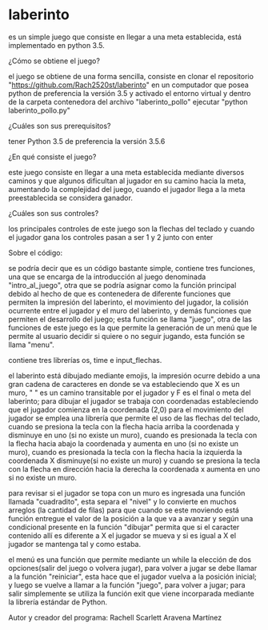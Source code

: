 # laberinto
es un simple juego que consiste en llegar a una meta establecida, está implementado en python 3.5.

¿Cómo se obtiene el juego?

el juego se obtiene de una forma sencilla, consiste en clonar el repositorio "https://github.com/Rach2520st/laberinto" en un computador que posea python de preferencia la versión 3.5 y activado el entorno virtual y dentro de la carpeta contenedora del archivo "laberinto_pollo" ejecutar "python laberinto_pollo.py"

¿Cuáles son sus prerequisitos?

tener Python 3.5 de preferencia la versión 3.5.6

¿En qué consiste el juego?

este juego consiste en llegar a una meta establecida mediante diversos caminos y que algunos dificultan al jugador en su camino hacia la meta, aumentando la complejidad del juego, cuando el jugador llega a la meta preestablecida se considera ganador.

¿Cuáles son sus controles?

los principales controles de este juego son la flechas del teclado y cuando el jugador gana los controles pasan a ser 1 y 2 junto con enter

Sobre el código:

se podría decir que es un código bastante simple, contiene tres funciones, una que se encarga de la introducción al juego denominada "intro_al_juego", otra que se podría asignar como la función principal debido al hecho de que es contenedera de diferente funciones que permiten la impresión del laberinto, el movimiento del jugador, la colisión ocurrente entre el jugador y el muro del laberinto, y demás funciones que permiten el desarrollo del juego; esta función se llama "juego", otra de las funciones de este juego es la que permite la generación de un menú que le permite al usuario decidir si quiere o no seguir jugando, esta función se llama "menu".

contiene tres librerías os, time e input_flechas.

el laberinto está dibujado mediante emojis, la impresión ocurre debido a una gran cadena de caracteres en donde se va estableciendo que X es un muro, " " es un camino transitable por el jugador y F es el final o meta del laberinto; para dibujar el jugador se trabaja con coordenadas estableciendo que el jugador comienza en la coordenada (2,0)
para el movimiento del jugador se emplea una librería que permite el uso de las flechas del teclado, cuando se presiona la tecla con la flecha hacia arriba la coordenada y disminuye en uno (si no existe un muro), cuando es presionada la tecla con la flecha hacia abajo la coordenada y aumenta en uno (si no existe un muro), cuando es presionada la tecla con la flecha hacia la izquierda la coordenada X disminuye(si no existe un muro) y cuando se presiona la tecla con la flecha en dirección hacia la derecha la coordenada x aumenta en uno si no existe un muro.

para revisar si el jugador se topa con un muro es ingresada una función llamada "cuadradito", esta separa el "nivel" y lo convierte en muchos arreglos (la cantidad de filas) para que cuando se este moviendo está función entregue el valor de la posición a la que va a avanzar y según una condicional presente en la función "dibujar" permita que si el caracter contenido allí es diferente a X el jugador se mueva y si es igual a X el jugador se mantenga tal y como estaba.

el menú es una función que permite mediante un while la elección de dos opciones(salir del juego o volvera jugar), para volver a jugar se debe llamar a la función "reiniciar", esta hace que el jugador vuelva a la posición inicial; y luego se vuelve a llamar a la función "juego", para volver a jugar; para salir simplemente se utiliza la función exit que viene incorparada mediante la librería estándar de Python. 

Autor y creador del programa: Rachell Scarlett Aravena Martínez
